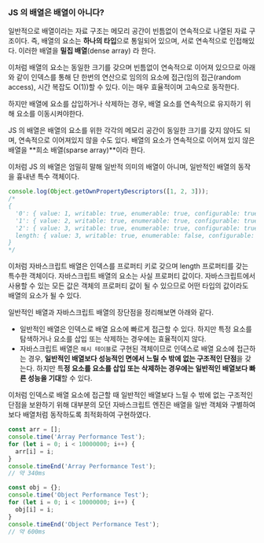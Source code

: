 ### JS 의 배열은 배열이 아니다?

일반적으로 배열이라는 자료 구조는 메모리 공간이 빈틈없이 연속적으로 나열된 자료 구조이다. 즉, 배열의 요소는 **하나의 타입**으로 통일되어 있으며, 서로 연속적으로 인접해있다. 이러한 배열을 **밀집 배열**(dense array) 라 한다.

이처럼 배열의 요소는 동일한 크기를 갖으며 빈틈없이 연속적으로 이어져 있으므로 아래와 같이 인덱스를 통해 단 한번의 연산으로 임의의 요소에 접근(임의 접근(random access), 시간 복잡도 O(1))할 수 있다. 이는 매우 효율적이며 고속으로 동작한다.

하지만 배열에 요소를 삽입하거나 삭제하는 경우, 배열 요소를 연속적으로 유지하기 위해 요소를 이동시켜야한다.

JS 의 배열은 배열의 요소를 위한 각각의 메모리 공간이 동일한 크기를 갖지 않아도 되며, 연속적으로 이어져있지 않을 수도 있다. 배열의 요소가 연속적으로 이어져 있지 않은 배열을 **희소 배열(sparse array)**이라 한다.

이처럼 JS 의 배열은 엄밀히 말해 일반적 의미의 배열이 아니며, 일반적인 배열의 동작을 흉내낸 특수 객체이다.

```jsx
console.log(Object.getOwnPropertyDescriptors([1, 2, 3]));
/*
{
  '0': { value: 1, writable: true, enumerable: true, configurable: true },
  '1': { value: 2, writable: true, enumerable: true, configurable: true },
  '2': { value: 3, writable: true, enumerable: true, configurable: true },
  length: { value: 3, writable: true, enumerable: false, configurable: false }
}
*/
```

이처럼 자바스크립트 배열은 인덱스를 프로퍼티 키로 갖으며 length 프로퍼티를 갖는 특수한 객체이다. 자바스크립트 배열의 요소는 사실 프로퍼티 값이다. 자바스크립트에서 사용할 수 있는 모든 값은 객체의 프로퍼티 값이 될 수 있으므로 어떤 타입의 값이라도 배열의 요소가 될 수 있다.

일반적인 배열과 자바스크립트 배열의 장단점을 정리해보면 아래와 같다.

- 일반적인 배열은 인덱스로 배열 요소에 빠르게 접근할 수 있다. 하지만 특정 요소를 탐색하거나 요소를 삽입 또는 삭제하는 경우에는 효율적이지 않다.
- 자바스크립트 배열은 `해시 테이블`로 구현된 객체이므로 인덱스로 배열 요소에 접근하는 경우, **일반적인 배열보다 성능적인 면에서 느릴 수 밖에 없는 구조적인 단점**을 갖는다. 하지만 특**정 요소를 요소를 삽입 또는 삭제하는 경우에는 일반적인 배열보다 빠른 성능을 기대**할 수 있다.

이처럼 인덱스로 배열 요소에 접근할 때 일반적인 배열보다 느릴 수 밖에 없는 구조적인 단점을 보완하기 위해 대부분의 모던 자바스크립트 엔진은 배열을 일반 객체와 구별하여 보다 배열처럼 동작하도록 최적화하여 구현하였다.

```jsx
const arr = [];
console.time('Array Performance Test');
for (let i = 0; i < 10000000; i++) {
  arr[i] = i;
}
console.timeEnd('Array Performance Test');
// 약 340ms

const obj = {};
console.time('Object Performance Test');
for (let i = 0; i < 10000000; i++) {
  obj[i] = i;
}
console.timeEnd('Object Performance Test');
// 약 600ms
```
